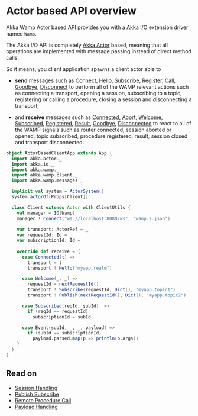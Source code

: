 # Actor based API overview

Akka Wamp Actor based API provides you with a [Akka I/O](http://doc.akka.io/docs/akka/current/scala/io.html) extension driver named ``Wamp``.


The Akka I/O API is completely [Akka Actor](http://doc.akka.io/docs/akka/current/scala/actors.html) based, meaning that all operations are implemented with message passing instead of direct method calls. 

So it means, you client application spawns a client actor able to 

* __send__ messages such as [Connect](../../messages#Connect), [Hello](../../messages#Hello), [Subscribe](../../messages#Subscribe), [Register](../../messages#Register), [Call](../../messages#Call), [Goodbye](../../messages#Goodbye), [Disconnect](../../messages#Disconnect) to perform all of the WAMP relevant actions such as connecting a transport, opening a session, subscribing to a topic, registering or calling a procedure, closing a session and disconnecting a transport,

* and __receive__ messages such as [Connected](../../messages#Connected), [Abort](../../messages#Abort), [Welcome](../../messages#Welcome), [Subscribed](../../messages#Subscribed), [Registered](../../messages#Registered), [Result](../../messages#Result), [Goodbye](../../messages#Goodbye), [Disconnected](../../messages#Disconnected) to react to all of the WAMP signals such as router connected, session aborted or opened, topic subscribed, procedure registered, result, session closed and transport disconnected.  


```scala
object ActorBasedClientApp extends App {
  import akka.actor._
  import akka.io._
  import akka.wamp._
  import akka.wamp.client._
  import akka.wamp.messages._

  implicit val system = ActorSystem()
  system.actorOf(Props[Client])

  class Client extends Actor with ClientUtils {
    val manager = IO(Wamp)
    manager ! Connect("ws://localhost:8080/ws", "wamp.2.json")
    
    var transport: ActorRef = _
    var requestId: Id = _
    var subscriptionId: Id = _
    
    override def receive = {
      case Connected(t) =>
        transport = t
        transport ! Hello("myapp.realm")

      case Welcome(_, _) =>
        requestId = nextRequestId()
        transport ! Subscribe(requestId, Dict(), "myapp.topic1")
        transport ! Publish(nextRequestId(), Dict(), "myapp.topic2")

      case Subscribed(reqId, subId)  =>
        if (reqId == requestId) 
          subscriptionId = subId

      case Event(subId, _, _, payload) =>
        if (subId == subscriptionId)
          payload.parsed.map(p => println(p.args))
    }
  }
}
```

## Read on

* [Session Handling](../actor/session)
* [Publish Subscribe](../actor/pubsub)
* [Remote Procedure Call](../actor/rpc)
* [Payload Handling](../actor/payload)